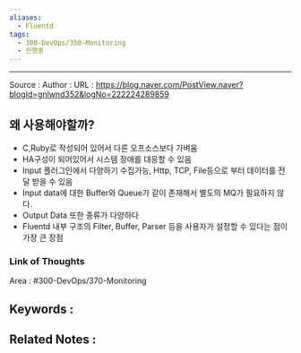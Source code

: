 ```yaml
---
aliases:
  - Fluentd
tags:
  - 300-DevOps/350-Monitoring
  - 진행중
---
```



---


Source :
Author : 
URL : https://blog.naver.com/PostView.naver?blogId=gnlwnd352&logNo=222224289859

## 왜 사용해야할까?
- C,Ruby로 작성되어 있어서 다른 오프소스보다 가벼움
- HA구성이 되어있어서 시스템 장애를 대응할 수 있음
- Input 플러그인에서 다양하기 수집가능, Http, TCP, File등으로 부터 데이터를 전달 받을 수 있음
- Input data에 대한 Buffer와 Queue가 같이 존재해서 별도의 MQ가 필요하지 않다.
- Output Data 또한 종류가 다양하다
- Fluentd 내부 구조의 Filter, Buffer, Parser 등을 사용자가 설정할 수 있다는 점이 가장 큰 장점


### Link of Thoughts
Area : #300-DevOps/370-Monitoring 

Keywords :
- 

Related Notes : 
- 